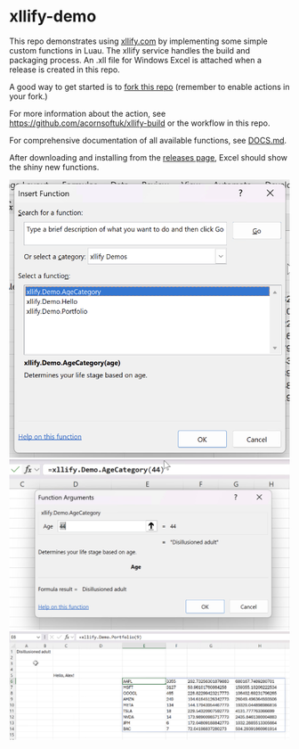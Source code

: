 # xllify-demo

This repo demonstrates using [xllify.com](https://xllify.com) by implementing some simple custom functions in Luau. The xllify service handles the build and packaging process. An .xll file for Windows Excel is attached when a release is created in this repo.

A good way to get started is to [fork this repo](https://github.com/acornsoftuk/xllify-demo/fork) (remember to enable actions in your fork.)

For more information about the action, see https://github.com/acornsoftuk/xllify-build or the workflow in this repo.

For comprehensive documentation of all available functions, see [DOCS.md](./DOCS.md).

After downloading and installing from the [releases page](https://github.com/acornsoftuk/xllify-demo/releases/latest), Excel should show the shiny new functions.

![Insert function](./screenshots/insert.png)
![Function preview](./screenshots/preview.png)
![All](./screenshots/all.png)

